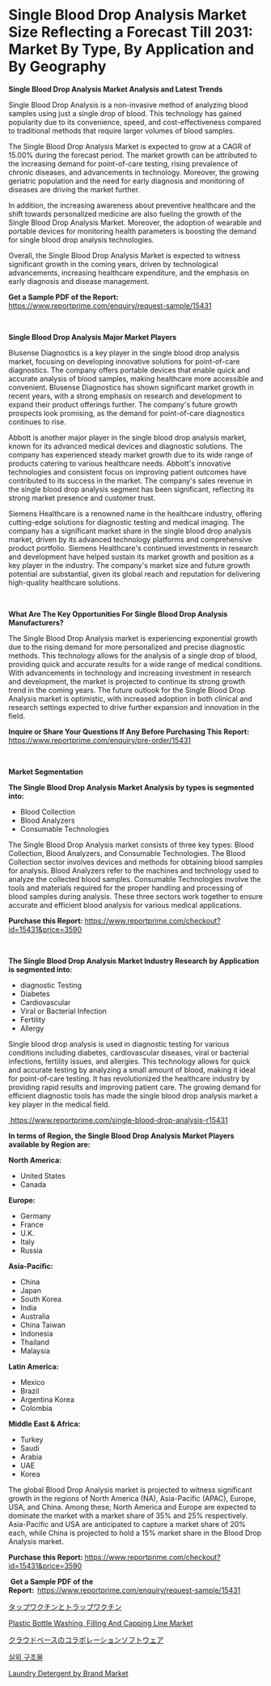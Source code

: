 <p><h1>Single Blood Drop Analysis Market Size Reflecting a Forecast Till 2031: Market By Type, By Application and By Geography</h1></p><p><strong>Single Blood Drop Analysis Market Analysis and Latest Trends</strong></p>
<p><p>Single Blood Drop Analysis is a non-invasive method of analyzing blood samples using just a single drop of blood. This technology has gained popularity due to its convenience, speed, and cost-effectiveness compared to traditional methods that require larger volumes of blood samples.</p><p>The Single Blood Drop Analysis Market is expected to grow at a CAGR of 15.00% during the forecast period. The market growth can be attributed to the increasing demand for point-of-care testing, rising prevalence of chronic diseases, and advancements in technology. Moreover, the growing geriatric population and the need for early diagnosis and monitoring of diseases are driving the market further.</p><p>In addition, the increasing awareness about preventive healthcare and the shift towards personalized medicine are also fueling the growth of the Single Blood Drop Analysis Market. Moreover, the adoption of wearable and portable devices for monitoring health parameters is boosting the demand for single blood drop analysis technologies.</p><p>Overall, the Single Blood Drop Analysis Market is expected to witness significant growth in the coming years, driven by technological advancements, increasing healthcare expenditure, and the emphasis on early diagnosis and disease management.</p></p>
<p><strong>Get a Sample PDF of the Report:&nbsp;</strong> <a href="https://www.reportprime.com/enquiry/request-sample/15431">https://www.reportprime.com/enquiry/request-sample/15431</a></p>
<p>&nbsp;</p>
<p><strong>Single Blood Drop Analysis Major Market Players</strong></p>
<p><p>Blusense Diagnostics is a key player in the single blood drop analysis market, focusing on developing innovative solutions for point-of-care diagnostics. The company offers portable devices that enable quick and accurate analysis of blood samples, making healthcare more accessible and convenient. Blusense Diagnostics has shown significant market growth in recent years, with a strong emphasis on research and development to expand their product offerings further. The company's future growth prospects look promising, as the demand for point-of-care diagnostics continues to rise.</p><p>Abbott is another major player in the single blood drop analysis market, known for its advanced medical devices and diagnostic solutions. The company has experienced steady market growth due to its wide range of products catering to various healthcare needs. Abbott's innovative technologies and consistent focus on improving patient outcomes have contributed to its success in the market. The company's sales revenue in the single blood drop analysis segment has been significant, reflecting its strong market presence and customer trust.</p><p>Siemens Healthcare is a renowned name in the healthcare industry, offering cutting-edge solutions for diagnostic testing and medical imaging. The company has a significant market share in the single blood drop analysis market, driven by its advanced technology platforms and comprehensive product portfolio. Siemens Healthcare's continued investments in research and development have helped sustain its market growth and position as a key player in the industry. The company's market size and future growth potential are substantial, given its global reach and reputation for delivering high-quality healthcare solutions.</p></p>
<p>&nbsp;</p>
<p><strong>What Are The Key Opportunities For Single Blood Drop Analysis Manufacturers?</strong></p>
<p><p>The Single Blood Drop Analysis market is experiencing exponential growth due to the rising demand for more personalized and precise diagnostic methods. This technology allows for the analysis of a single drop of blood, providing quick and accurate results for a wide range of medical conditions. With advancements in technology and increasing investment in research and development, the market is projected to continue its strong growth trend in the coming years. The future outlook for the Single Blood Drop Analysis market is optimistic, with increased adoption in both clinical and research settings expected to drive further expansion and innovation in the field.</p></p>
<p><strong>Inquire or Share Your Questions If Any Before Purchasing This Report:</strong> <a href="https://www.reportprime.com/enquiry/pre-order/15431">https://www.reportprime.com/enquiry/pre-order/15431</a></p>
<p>&nbsp;</p>
<p><strong>Market Segmentation</strong></p>
<p><strong>The Single Blood Drop Analysis Market Analysis by types is segmented into:</strong></p>
<p><ul><li>Blood Collection</li><li>Blood Analyzers</li><li>Consumable Technologies</li></ul></p>
<p><p>The Single Blood Drop Analysis market consists of three key types: Blood Collection, Blood Analyzers, and Consumable Technologies. The Blood Collection sector involves devices and methods for obtaining blood samples for analysis. Blood Analyzers refer to the machines and technology used to analyze the collected blood samples. Consumable Technologies involve the tools and materials required for the proper handling and processing of blood samples during analysis. These three sectors work together to ensure accurate and efficient blood analysis for various medical applications.</p></p>
<p><strong>Purchase this Report:&nbsp;</strong><a href="https://www.reportprime.com/checkout?id=15431&price=3590">https://www.reportprime.com/checkout?id=15431&price=3590</a></p>
<p>&nbsp;</p>
<p><strong>The Single Blood Drop Analysis Market Industry Research by Application is segmented into:</strong></p>
<p><ul><li>diagnostic Testing</li><li>Diabetes</li><li>Cardiovascular</li><li>Viral or Bacterial Infection</li><li>Fertility</li><li>Allergy</li></ul></p>
<p><p>Single blood drop analysis is used in diagnostic testing for various conditions including diabetes, cardiovascular diseases, viral or bacterial infections, fertility issues, and allergies. This technology allows for quick and accurate testing by analyzing a small amount of blood, making it ideal for point-of-care testing. It has revolutionized the healthcare industry by providing rapid results and improving patient care. The growing demand for efficient diagnostic tools has made the single blood drop analysis market a key player in the medical field.</p></p>
<p><a href="https://www.reportprime.com/single-blood-drop-analysis-r15431">&nbsp;https://www.reportprime.com/single-blood-drop-analysis-r15431</a></p>
<p><strong>In terms of Region, the Single Blood Drop Analysis Market Players available by Region are:</strong></p>
<p>
    <p> <strong> North America: </strong>
        <ul>
            <li>United States</li>
            <li>Canada</li>
        </ul>
        </p> 
    <p> <strong> Europe: </strong>
        <ul>
            <li>Germany</li>
            <li>France</li>
            <li>U.K.</li>
            <li>Italy</li>
            <li>Russia</li>
        </ul>
        </p> 
    <p> <strong> Asia-Pacific: </strong>
        <ul>
            <li>China</li>
            <li>Japan</li>
            <li>South Korea</li>
            <li>India</li>
            <li>Australia</li>
            <li>China Taiwan</li>
            <li>Indonesia</li>
            <li>Thailand</li>
            <li>Malaysia</li>
        </ul>
        </p> 
    <p> <strong> Latin America: </strong>
        <ul>
            <li>Mexico</li>
            <li>Brazil</li>
            <li>Argentina Korea</li>
            <li>Colombia</li>
        </ul>
        </p> 
    <p> <strong> Middle East & Africa: </strong>
        <ul>
            <li>Turkey</li>
            <li>Saudi</li>
            <li>Arabia</li>
            <li>UAE</li>
            <li>Korea</li>
        </ul>
    </p>
    </p>
<p><p>The global Blood Drop Analysis market is projected to witness significant growth in the regions of North America (NA), Asia-Pacific (APAC), Europe, USA, and China. Among these, North America and Europe are expected to dominate the market with a market share of 35% and 25% respectively. Asia-Pacific and USA are anticipated to capture a market share of 20% each, while China is projected to hold a 15% market share in the Blood Drop Analysis market.</p></p>
<p><strong>Purchase this Report: </strong><a href="https://www.reportprime.com/checkout?id=15431&price=3590">https://www.reportprime.com/checkout?id=15431&price=3590</a></p>
<p>&nbsp;<strong>Get a Sample PDF of the Report:&nbsp;&nbsp;</strong><a href="https://www.reportprime.com/enquiry/request-sample/15431">https://www.reportprime.com/enquiry/request-sample/15431</a></p>
<p><strong></strong></p>
<p><p><a href="https://medium.com/@nicolaseller56452023/dtap-%E3%81%A8-tdap-%E3%83%AF%E3%82%AF%E3%83%81%E3%83%B3%E5%B8%82%E5%A0%B4%E5%B1%95%E6%9C%9B-%E6%A5%AD%E7%95%8C%E6%A6%82%E8%A6%81%E3%81%A8%E4%BA%88%E6%B8%AC-2024%E5%B9%B4%E3%81%8B%E3%82%892031%E5%B9%B4-ce2d7400dc4f">タップワクチンとトラップワクチン</a></p><p><a href="https://www.linkedin.com/pulse/plastic-bottle-washing-filling-capping-line-market-furnish-echce?trackingId=pjqCvhQMA01W2bVd3hHu4w%3D%3D">Plastic Bottle Washing, Filling And Capping Line Market</a></p><p><a href="https://medium.com/@jarredmertz53/%E3%82%AF%E3%83%A9%E3%82%A6%E3%83%89%E3%83%99%E3%83%BC%E3%82%B9%E3%81%AE%E3%82%B3%E3%83%A9%E3%83%9C%E3%83%AC%E3%83%BC%E3%82%B7%E3%83%A7%E3%83%B3%E3%82%BD%E3%83%95%E3%83%88%E3%82%A6%E3%82%A7%E3%82%A2%E5%B8%82%E5%A0%B4%E3%81%AE%E3%83%A1%E3%83%88%E3%83%AA%E3%82%AF%E3%82%B9%E3%81%AE%E3%83%87%E3%82%B3%E3%83%BC%E3%83%89-%E5%B8%82%E5%A0%B4%E3%82%B7%E3%82%A7%E3%82%A2-%E3%83%88%E3%83%AC%E3%83%B3%E3%83%89-%E6%88%90%E9%95%B7%E3%83%91%E3%82%BF%E3%83%BC%E3%83%B3-7a78d5299830">クラウドベースのコラボレーションソフトウェア</a></p><p><a href="https://medium.com/@seanturner6262/%EC%95%BC%EC%99%B8-%EC%8B%9C%EC%84%A4-%EC%8B%9C%EC%9E%A5-2031%EB%85%84%EA%B9%8C%EC%A7%80%EC%9D%98-%EC%B6%94%EC%84%B8-%EC%98%88%EC%B8%A1-%EB%B0%8F-%EA%B2%BD%EC%9F%81-%EB%B6%84%EC%84%9D-185ae4d10169">실외 구조물</a></p><p><a href="https://www.linkedin.com/pulse/laundry-detergent-brand-market-size-furnishes-valuable-o2v7e?trackingId=In1b4aQJ%2FDbPNwxf%2B%2BsfsQ%3D%3D">Laundry Detergent by Brand Market</a></p></p>